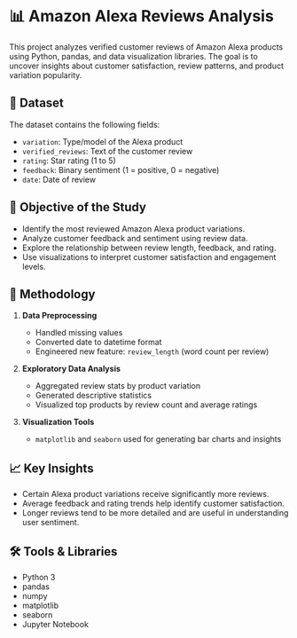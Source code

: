 # 📊 Amazon Alexa Reviews Analysis

This project analyzes verified customer reviews of Amazon Alexa products using Python, pandas, and data visualization libraries. The goal is to uncover insights about customer satisfaction, review patterns, and product variation popularity.



## 📁 Dataset

The dataset contains the following fields:

- `variation`: Type/model of the Alexa product
- `verified_reviews`: Text of the customer review
- `rating`: Star rating (1 to 5)
- `feedback`: Binary sentiment (1 = positive, 0 = negative)
- `date`: Date of review


## 🎯 Objective of the Study

- Identify the most reviewed Amazon Alexa product variations.
- Analyze customer feedback and sentiment using review data.
- Explore the relationship between review length, feedback, and rating.
- Use visualizations to interpret customer satisfaction and engagement levels.


## 🧪 Methodology

1. **Data Preprocessing**
   - Handled missing values
   - Converted date to datetime format
   - Engineered new feature: `review_length` (word count per review)

2. **Exploratory Data Analysis**
   - Aggregated review stats by product variation
   - Generated descriptive statistics
   - Visualized top products by review count and average ratings

3. **Visualization Tools**
   - `matplotlib` and `seaborn` used for generating bar charts and insights


## 📈 Key Insights

- Certain Alexa product variations receive significantly more reviews.
- Average feedback and rating trends help identify customer satisfaction.
- Longer reviews tend to be more detailed and are useful in understanding user sentiment.


## 🛠️ Tools & Libraries

- Python 3
- pandas
- numpy
- matplotlib
- seaborn
- Jupyter Notebook


